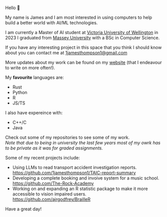 Hello :wave:

My name is James and I am most interested in using computers to help build a better world with AI/ML technologies.

I am currently a Master of AI student at [Victoria University of Wellington](https://www.wgtn.ac.nz/) in 2023 I graduated from [Massey University](https://www.massey.ac.nz/) with a BSc in Computer Science. 

If you have any interesting project in this space that you think I should know about you can contact me at 1jamesthompson1@gmail.com

More updates about my work can be found on my [website](https://1jamesthompson1.github.io/) (that I endeavour to write on more often!).

My **favourite** languages are:
- Rust
- Python
- R
- JS/TS

I also have expereince with:
- C++/C
- Java

Check out some of my repositories to see some of my work.  
_Note that due to being in university the last few years most of my owrk has to be private as it was for graded assignments._

Some of my recent projects include:
- Using LLMs to read transport accident investigation reports. https://github.com/1jamesthompson1/TAIC-report-summary
- Developing a complete booking and invoive system for a music school. https://github.com/The-Rock-Academy
- Working on and expanding an R statistic package to make it more accessible to vision impaired users. https://github.com/ajrgodfrey/BrailleR


Have a great day!
